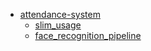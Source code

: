 * [attendance-system](attendance-system/README.md) 
	* [slim_usage](attendance-system/g3docs/slim_usage.md) 
	* [face_recognition_pipeline](attendance-system/g3docs/face_recognition_pipeline.md) 
